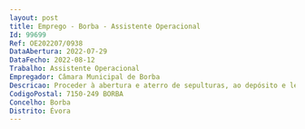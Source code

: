 ```yaml
--- 
layout: post
title: Emprego - Borba - Assistente Operacional
Id: 99699
Ref: OE202207/0938
DataAbertura: 2022-07-29
DataFecho: 2022-08-12
Trabalho: Assistente Operacional
Empregador: Câmara Municipal de Borba
Descricao: Proceder à abertura e aterro de sepulturas, ao depósito e levantamento dos restos mortais  Manter o cemitério em boas condições de higiene e salubridade  Assegurar todas as ações necessárias ao bom funcionamento dos serviços que necessitem a sua colaboração.
CodigoPostal: 7150-249 BORBA
Concelho: Borba
Distrito: Évora
--- 
```

